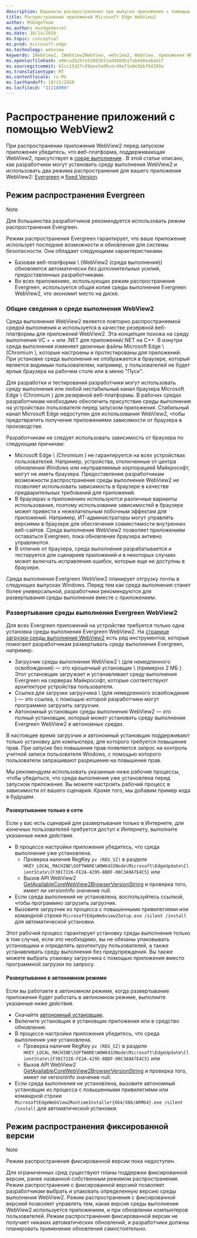 ```yaml
---
description: Варианты распространения при выпуске приложения с помощью Microsoft Edge WebView2
title: Распространение приложений Microsoft Edge WebView2
author: MSEdgeTeam
ms.author: msedgedevrel
ms.date: 10/14/2020
ms.topic: conceptual
ms.prod: microsoft-edge
ms.technology: webview
keywords: IWebView2, IWebView2WebView, webview2, WebView, приложения WPF, WPF, EDGE, ICoreWebView2, ICoreWebView2Host, элемент управления "браузер", HTML Edge
ms.openlocfilehash: e96ca2b26feb3883b51ad468db1fabe68ed8ad1f
ms.sourcegitcommit: 61cc15d2fc89aee3e09cec48ef1e0e5bbf8d289a
ms.translationtype: MT
ms.contentlocale: ru-RU
ms.lasthandoff: 10/15/2020
ms.locfileid: "11118999"
---
```

# Распространение приложений с помощью WebView2  

При распространении приложения WebView2 перед запуском приложения убедитесь, что веб-платформа, поддерживающая WebView2, присутствует в [среде выполнения](#understanding-the-webview2-runtime) .  В этой статье описано, как разработчики могут установить среду выполнения WebView2 и использовать два режима распространения для вашего приложения WebView2:  [Evergreen](#evergreen-distribution-mode) и [fixed Version](#fixed-version-distribution-mode).  

## Режим распространения Evergreen  

> [!NOTE]
> Для большинства разработчиков рекомендуется использовать режим распространения Evergreen.  

Режим распространения Evergreen гарантирует, что ваше приложение использует последние возможности и обновления для системы безопасности.  Она обладает следующими характеристиками.  

*   Базовая веб-платформа \ (WebView2 (среда выполнения)) обновляется автоматически без дополнительных усилий, предоставленных разработчиками.  
*   Во всех приложениях, использующих режим распространения Evergreen, используется общая копия среды выполнения Evergreen WebView2, что экономит место на диске.  

### Общие сведения о среде выполнения WebView2  

Среда выполнения WebView2 является повторно распространяемой средой выполнения и используется в качестве резервной веб-платформы для приложений WebView2.  Эта концепция похожа на среду выполнения VC + + или .NET для приложений/.NET на C++.  В изнутри среда выполнения изменяет двоичные файлы Microsoft Edge \ (Chromium \), которые настроены и протестированы для приложений.  При установке среда выполнения не отображается в браузере, который является видимым пользователем, например, у пользователей не будет ярлык браузера на рабочем столе или в меню "Пуск".  

Для разработки и тестирования разработчики могут использовать среду выполнения или любой нестабильный канал браузера Microsoft Edge \ (Chromium \) для резервной веб-платформы.  В рабочих средах разработчикам необходимо обеспечить присутствие среды выполнения на устройствах пользователя перед запуском приложения.  Стабильный канал Microsoft Edge недоступен для использования WebView2, чтобы предотвратить получение приложениями зависимости от браузера в производстве.  

Разработчикам не следует использовать зависимость от браузера по следующим причинам:  

*   Microsoft Edge \ (Chromium \) не гарантируется на всех устройствах пользователей.  Например, устройства, отключенные от центра обновления Windows или неуправляемые корпорацией Майкрософт, могут не иметь браузера.  Предоставление разработчикам возможности распространения среды выполнения WebView2 не позволяет использовать зависимость в браузере в качестве предварительных требований для приложений.
*   В браузерах и приложениях используются различные варианты использования, поэтому использование зависимостей в браузере может привести к нежелательным побочным эффектам для приложений.  Например, ИТ-администраторы могут управлять версиями в браузере для обеспечения совместимости внутренних веб-сайтов.  Среда выполнения WebView2 позволяет приложениям оставаться Evergreen, пока обновления браузера активно управляются.  
*   В отличие от браузера, среда выполнения разрабатывается и тестируется для сценариев приложений и в некоторых случаях может включать исправления ошибок, которые еще не доступны в браузере.  

Среда выполнения Evergreen WebView2 планирует отгрузку почты в следующих выпусках Windows.  Перед тем как среда выполнения станет более универсальной, разработчики рекомендуются для развертывания среды выполнения вместе с приложением.  

### Развертывание среды выполнения Evergreen WebView2  

Для всех Evergreen приложений на устройстве требуется только одна установка среды выполнения Evergreen WebView2.  На [странице загрузки среды выполнения WebView2][Webview2Installer] есть ряд инструментов, которые помогают разработчикам развертывать среду выполнения Evergreen, например:  

*   Загрузчик среды выполнения WebView2 \ (для немедленного освобождения) — это крошечный установщик \ (примерно 2 МБ \).  Этот установщик загружает и устанавливает среду выполнения Evergreen на серверах Майкрософт, которые соответствуют архитектуре устройства пользователя.  
*   Ссылка для загрузки загрузчика \ (для немедленного освобождения \) — это ссылка, с помощью которой разработчики могут программно загрузить загрузчик.
*   Автономный установщик среды выполнения WebView2 — это полный установщик, который может установить среду выполнения Evergreen WebView2 в автономных средах.  

В настоящее время загрузчик и автономный установщик поддерживают только установку для компьютера, для которого требуется повышение прав.  При запуске без повышения прав появляется запрос на контроль учетной записи пользователя Windows, с помощью которого пользователи запрашивают разрешения на повышение прав.  

Мы рекомендуем использовать указанные ниже рабочие процессы, чтобы убедиться, что среда выполнения уже установлена перед запуском приложения.  Вы можете настроить рабочий процесс в зависимости от вашего сценария.  Кроме того, мы добавим пример кода в будущем.  

#### Развертывание только в сети  

Если у вас есть сценарий для развертывания только в Интернете, для конечных пользователей требуется доступ к Интернету, выполните указанные ниже действия.  

*   В процессе настройки приложения убедитесь, что среда выполнения уже установлена.  
    *   Проверка наличия RegKey `pv (REG_SZ)` в разделе `HKEY_LOCAL_MACHINE\SOFTWARE\WOW6432Node\Microsoft\EdgeUpdate\ClientState\{F3017226-FE2A-4295-8BDF-00C3A9A7E4C5}` или  
    *   Вызов API WebView2 [GetAvailableCoreWebView2BrowserVersionString](/microsoft-edge/webview2/reference/win32/webview2-idl#getavailablecorewebview2browserversionstring) и проверка того, имеет ли versionInfo значение null.  
*   Если среда выполнения не установлена, воспользуйтесь ссылкой, чтобы программно загрузить загрузчик.  
*   Вызовите загрузчик из процесса с повышенными привилегиями или командной строки `MicrosoftEdgeWebview2Setup.exe /silent /install` для автоматической установки.  

Этот рабочий процесс гарантирует установку среды выполнения только в том случае, если это необходимо, вы не обязаны упаковывать установщики и определять архитектуру пользователей, а также устанавливать среду выполнения без предупреждения.  Вы также можете выбрать упаковку загрузчика с помощью приложения вместо программной загрузки по запросу.  

#### Развертывание в автономном режиме  

Если вы работаете в автономном режиме, когда развертывание приложения будет работать в автономном режиме, выполните указанные ниже действия.  

*   Скачайте [автономный установщик][Webview2Installer].  
*   Включите установщик в установщик приложения или в средство обновления.  
*   В процессе настройки приложения убедитесь, что среда выполнения уже установлена.  
    *   Проверка наличия RegKey `pv (REG_SZ)` в разделе `HKEY_LOCAL_MACHINE\SOFTWARE\WOW6432Node\Microsoft\EdgeUpdate\ClientState\{F3017226-FE2A-4295-8BDF-00C3A9A7E4C5}` или  
    *   Вызов API WebView2 [GetAvailableCoreWebView2BrowserVersionString](/microsoft-edge/webview2/reference/win32/webview2-idl#getavailablecorewebview2browserversionstring) и проверка того, имеет ли versionInfo значение null.  
*   Если среда выполнения не установлена, вызовите автономный установщик из процесса с повышенными привилегиями или командной строки `MicrosoftEdgeWebView2RuntimeInstaller{X64/X86/ARM64}.exe /silent /install` для автоматической установки.  

## Режим распространения фиксированной версии  

> [!NOTE]
> Режим распространения фиксированной версии пока недоступен.  

Для ограниченных сред существуют планы поддержки фиксированной версии, ранее названной собственным режимом распространения.  Режим распространения с фиксированной версией позволяет разработчикам выбрать и упаковать определенную версию среды выполнения WebView2.  Режим распространения с фиксированной версией позволяет управлять тем, какая версия среды выполнения WebView2 используется приложением, и при обновлении компьютеров пользователей.  Режим распространения фиксированной версии не получает никаких автоматических обновлений, и разработчики должны планировать применение обновлений самостоятельно.  


<!-- links -->  

[ConceptsVersioning]: ./versioning.md "Общие сведения о версиях браузеров и WebView2 | Документы Microsoft"  

[Webview2Installer]: https://developer.microsoft.com/microsoft-edge/webview2 "Установщик WebView2"  
